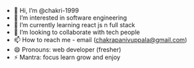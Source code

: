 - 👋 Hi, I’m @chakri-1999
- 👀 I’m interested in software engineering 
- 🌱 I’m currently learning react js n full stack
- 💞️ I’m looking to collaborate with tech people
- 📫 How to reach me - email (chakrapanivuppala@gmail.com)
- 😄 Pronouns: web developer (fresher)
- ⚡ Mantra: focus learn grow and enjoy 

<!---
chakri-1999/chakri-1999 is a ✨ special ✨ repository because its `README.md` (this file) appears on your GitHub profile.
You can click the Preview link to take a look at your changes.
--->
